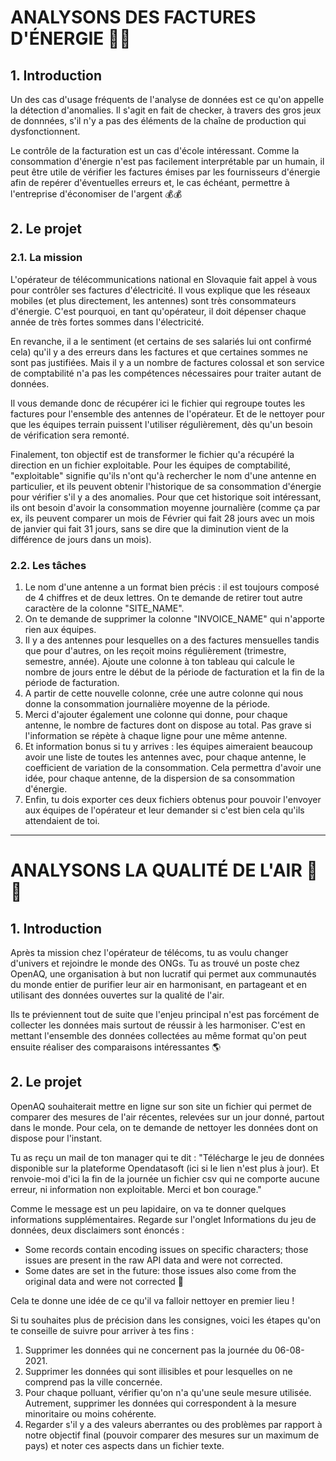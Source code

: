 # ANALYSONS DES FACTURES D'ÉNERGIE 🌠🌠

## 1. Introduction

Un des cas d'usage fréquents de l'analyse de données est ce qu'on appelle la détection d'anomalies. Il s'agit en fait de checker, à travers des gros jeux de donnnées, s'il n'y a pas des éléments de la chaîne de production qui dysfonctionnent.

Le contrôle de la facturation est un cas d'école intéressant. Comme la consommation d'énergie n'est pas facilement interprétable par un humain, il peut être utile de vérifier les factures émises par les fournisseurs d'énergie afin de repérer d'éventuelles erreurs et, le cas échéant, permettre à l'entreprise d'économiser de l'argent 💰💰

## 2. Le projet

### 2.1. La mission

L'opérateur de télécommunications national en Slovaquie fait appel à vous pour contrôler ses factures d'électricité. Il vous explique que les réseaux mobiles (et plus directement, les antennes) sont très consommateurs d'énergie. C'est pourquoi, en tant qu'opérateur, il doit dépenser chaque année de très fortes sommes dans l'électricité.

En revanche, il a le sentiment (et certains de ses salariés lui ont confirmé cela) qu'il y a des erreurs dans les factures et que certaines sommes ne sont pas justifiées. Mais il y a un nombre de factures colossal et son service de comptabilité n'a pas les compétences nécessaires pour traiter autant de données.

Il vous demande donc de récupérer ici le fichier qui regroupe toutes les factures pour l'ensemble des antennes de l'opérateur. Et de le nettoyer pour que les équipes terrain puissent l'utiliser régulièrement, dès qu'un besoin de vérification sera remonté.

Finalement, ton objectif est de transformer le fichier qu'a récupéré la direction en un fichier exploitable. Pour les équipes de comptabilité, "exploitable" signifie qu'ils n'ont qu'à rechercher le nom d'une antenne en particulier, et ils peuvent obtenir l'historique de sa consommation d'énergie pour vérifier s'il y a des anomalies. Pour que cet historique soit intéressant, ils ont besoin d'avoir la consommation moyenne journalière (comme ça par ex, ils peuvent comparer un mois de Février qui fait 28 jours avec un mois de janvier qui fait 31 jours, sans se dire que la diminution vient de la différence de jours dans un mois).

### 2.2. Les tâches

1) Le nom d'une antenne a un format bien précis : il est toujours composé de 4 chiffres et de deux lettres. On te demande de retirer tout autre caractère de la colonne "SITE_NAME".
2) On te demande de supprimer la colonne "INVOICE_NAME" qui n'apporte rien aux équipes.
3) Il y a des antennes pour lesquelles on a des factures mensuelles tandis que pour d'autres, on les reçoit moins régulièrement (trimestre, semestre, année). Ajoute une colonne à ton tableau qui calcule le nombre de jours entre le début de la période de facturation et la fin de la période de facturation.
4) A partir de cette nouvelle colonne, crée une autre colonne qui nous donne la consommation journalière moyenne de la période.
5) Merci d'ajouter également une colonne qui donne, pour chaque antenne, le nombre de factures dont on dispose au total. Pas grave si l'information se répète à chaque ligne pour une même antenne.
6) Et information bonus si tu y arrives : les équipes aimeraient beaucoup avoir une liste de toutes les antennes avec, pour chaque antenne, le coefficient de variation de la consommation. Cela permettra d'avoir une idée, pour chaque antenne, de la dispersion de sa consommation d'énergie.
7) Enfin, tu dois exporter ces deux fichiers obtenus pour pouvoir l'envoyer aux équipes de l'opérateur et leur demander si c'est bien cela qu'ils attendaient de toi.

----------------------------------------

# ANALYSONS LA QUALITÉ DE L'AIR 💨💨

## 1. Introduction

Après ta mission chez l'opérateur de télécoms, tu as voulu changer d'univers et rejoindre le monde des ONGs. Tu as trouvé un poste chez OpenAQ, une organisation à but non lucratif qui permet aux communautés du monde entier de purifier leur air en harmonisant, en partageant et en utilisant des données ouvertes sur la qualité de l'air.

Ils te préviennent tout de suite que l'enjeu principal n'est pas forcément de collecter les données mais surtout de réussir à les harmoniser. C'est en mettant l'ensemble des données collectées au même format qu'on peut ensuite réaliser des comparaisons intéressantes 🌎

## 2. Le projet

OpenAQ souhaiterait mettre en ligne sur son site un fichier qui permet de comparer des mesures de l'air récentes, relevées sur un jour donné, partout dans le monde. Pour cela, on te demande de nettoyer les données dont on dispose pour l'instant.

Tu as reçu un mail de ton manager qui te dit : "Télécharge le jeu de données disponible sur la plateforme Opendatasoft (ici si le lien n'est plus à jour). Et renvoie-moi d'ici la fin de la journée un fichier csv qui ne comporte aucune erreur, ni information non exploitable. Merci et bon courage."

Comme le message est un peu lapidaire, on va te donner quelques informations supplémentaires. Regarde sur l'onglet Informations du jeu de données, deux disclaimers sont énoncés :

- Some records contain encoding issues on specific characters; those issues are present in the raw API data and were not corrected.
- Some dates are set in the future: those issues also come from the original data and were not corrected 🥴

Cela te donne une idée de ce qu'il va falloir nettoyer en premier lieu !

Si tu souhaites plus de précision dans les consignes, voici les étapes qu'on te conseille de suivre pour arriver à tes fins :

1) Supprimer les données qui ne concernent pas la journée du 06-08-2021.
2) Supprimer les données qui sont illisibles et pour lesquelles on ne comprend pas la ville concernée.
3) Pour chaque polluant, vérifier qu'on n'a qu'une seule mesure utilisée. Autrement, supprimer les données qui correspondent à la mesure minoritaire ou moins cohérente.
4) Regarder s'il y a des valeurs aberrantes ou des problèmes par rapport à notre objectif final (pouvoir comparer des mesures sur un maximum de pays) et noter ces aspects dans un fichier texte.
